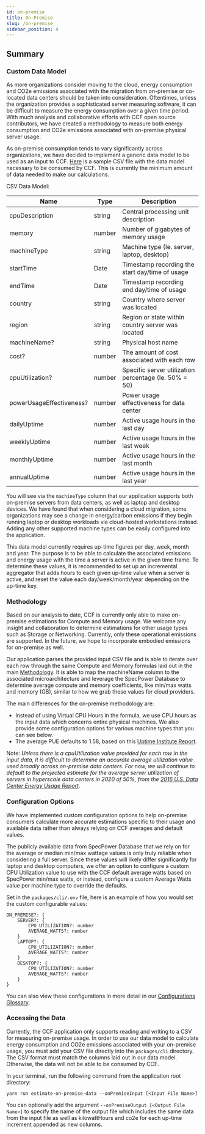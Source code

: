 ```yaml
---
id: on-premise
title: On-Premise
slug: /on-premise
sidebar_position: 4
---
```


## Summary

### Custom Data Model

As more organizations consider moving to the cloud, energy consumption and CO2e emissions associated with the migration from on-premise or co-located data centers should be taken into consideration. Oftentimes, unless the organization provides a sophisticated server measuring software, it can be difficult to measure the energy consumption over a given time period. With much analysis and collaborative efforts with CCF open source contributors, we have created a methodology to measure both energy consumption and CO2e emissions associated with on-premise physical server usage.

As on-premise consumption tends to vary significantly across organizations, we have decided to implement a generic data model to be used as an input to CCF. [Here](https://github.com/cloud-carbon-footprint/cloud-carbon-footprint/blob/trunk/packages/cli/src/__tests__/EstimateOnPremiseData/on_premise_data_input.test.csv) is a sample CSV file with the data model necessary to be consumed by CCF. This is currently the minimum amount of data needed to make our calculations.

CSV Data Model:

| Name | Type | Description |
| --------- | --------- | ----------- |
| cpuDescription | string | Central processing unit description |
| memory | number | Number of gigabytes of memory usage |
| machineType | string | Machine type (Ie. server, laptop, desktop) |
| startTime | Date | Timestamp recording the start day/time of usage |
| endTime | Date | Timestamp recording end day/time of usage |
| country | string | Country where server was located |
| region | string | Region or state within country server was located |
| machineName? | string | Physical host name |
| cost? | number | The amount of cost associated with each row |
| cpuUtilization? | number | Specific server utilization percentage (Ie. 50% = 50) |
| powerUsageEffectiveness? | number | Power usage effectiveness for data center |
| dailyUptime | number | Active usage hours in the last day |
| weeklyUptime | number | Active usage hours in the last week |
| monthlyUptime | number | Active usage hours in the last month |
| annualUptime | number | Active usage hours in the last year |

You will see via the `machineType` column that our application supports both on-premise servers from data centers, as well as laptop and desktop devices. We have found that when considering a cloud migration, some organizations may see a change in energy/carbon emissions if they begin running laptop or desktop workloads via cloud-hosted workstations instead. Adding any other supported machine types can be easily configured into the application.

This data model currently requires up-time figures per day, week, month and year. The purpose is to be able to calculate the associated emissions and energy usage with the time a server is active in the given time frame. To determine these values, it is recommended to set up an incremental aggregator that adds hours to each given up-time value when a server is active, and reset the value each day/week/month/year depending on the up-time key.


### Methodology

Based on our analysis to date, CCF is currently only able to make on-premise estimations for Compute and Memory usage. We welcome any insight and collaboration to determine estimations for other usage types such as Storage or Networking. Currently, only these operational emissions are supported. In the future, we hope to incorporate embodied emissions for on-premise as well.

Our application parses the provided input CSV file and is able to iterate over each row through the same Compute and Memory formulas laid out in the main [Methodology](docs/HowItWorks/Methodology.md). It is able to map the machineName column to the associated microarchitecture and leverage the SpecPower Database to determine average compute and memory coefficients, like min/max watts and memory (GB), similar to how we grab these values for cloud providers.

The main differences for the on-premise methodology are:

- Instead of using Virtual CPU Hours in the formula, we use CPU hours as the input data which concerns entire physical machines. We also provide some configuration options for various machine types that you can see below.
- The average PUE defaults to 1.58, based on this [Uptime Institute Report](https://journal.uptimeinstitute.com/data-center-pues-flat-since-2013/).


Note:
*Unless there is a cpuUtilization value provided for each row in the input data, it is difficult to determine an accurate average utilization value used broadly across on-premise data centers. For now, we will continue to default to the projected estimate for the average server utilization of servers in hyperscale data centers in 2020 of 50%, from the [2016 U.S. Data Center Energy Usage Report](https://eta.lbl.gov/publications/united-states-data-center-energy).*


### Configuration Options

We have implemented custom configuration options to help on-premise consumers calculate more accurate estimations specific to their usage and available data rather than always relying on CCF averages and default values.

The publicly available data from SpecPower Database that we rely on for the average or median min/max wattage values is only truly reliable when considering a full server. Since these values will likely differ significantly for laptop and desktop computers, we offer an option to configure a custom CPU Utilization value to use with the CCF default average watts based on SpecPower min/max watts, or instead, configure a custom Average Watts value per machine type to override the defaults.

Set in the `packages/cli/.env` file, here is an example of how you would set the custom configurable values:

```
ON_PREMISE?: {
    SERVER?: {
        CPU_UTILIZATION?: number
        AVERAGE_WATTS?: number
    }
    LAPTOP?: {
        CPU_UTILIZATION?: number
        AVERAGE_WATTS?: number
    }
    DESKTOP?: {
        CPU_UTILIZATION?: number
        AVERAGE_WATTS?: number
    }
}
```
You can also view these configurations in more detail in our [Configurations Glossary](docs/ConfigurationOptions/ConfigurationsGlossary.md#optionally-set-these-custom-configurations-for-on-premise-calculations).

### Accessing the Data

Currently, the CCF application only supports reading and writing to a CSV for measuring on-premise usage. In order to use our data model to calculate energy consumption and CO2e emissions associated with your on-premise usage, you must add your CSV file directly into the `packages/cli` directory. The CSV format must match the columns laid out in our data model. Otherwise, the data will not be able to be consumed by CCF.

In your terminal, run the following command from the application root directory:

`yarn run estimate-on-premise-data --onPremiseInput [<Input File Name>]`

You can optionally add the argument `--onPremiseOutput [<Output File Name>]` to specify the name of the output file which includes the same data from the input file as well as kilowattHours and co2e for each up-time increment appended as new columns.

